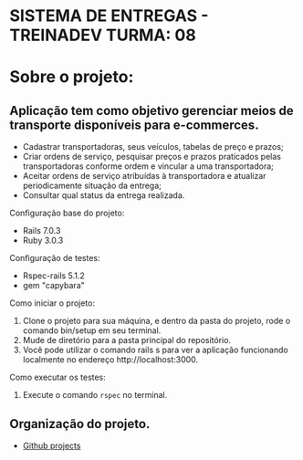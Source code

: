 <h1>SISTEMA DE ENTREGAS - TREINADEV TURMA: 08<h1>
Sobre o projeto:

<h2>Aplicação tem como objetivo gerenciar meios de transporte disponíveis para e-commerces.</h2>

- Cadastrar transportadoras, seus veículos, tabelas de preço e prazos;
- Criar ordens de serviço, pesquisar preços e prazos praticados pelas
  transportadoras conforme ordem e vincular a uma transportadora;
- Aceitar ordens de serviço atribuídas à transportadora e atualizar periodicamente situação da entrega;
- Consultar qual status da entrega realizada.

Configuração base do projeto:

- Rails 7.0.3
- Ruby 3.0.3

Configuração de testes:

- Rspec-rails 5.1.2
- gem "capybara"

Como iniciar o projeto:

1. Clone o projeto para sua máquina, e dentro da pasta do projeto, rode o comando bin/setup em seu terminal.
2. Mude de diretório para a pasta principal do repositório.
3. Você pode utilizar o comando rails s para ver a aplicação funcionando localmente no endereço http://localhost:3000.

Como executar os testes:

1.  Execute o comando `rspec` no terminal.

<h2> Organização do projeto.</h2>

- [Github projects](https://github.com/users/Vanessamachado93/projects/2)
